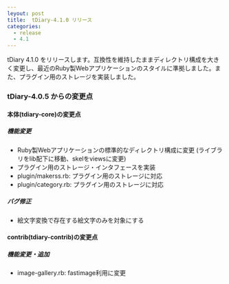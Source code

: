 ```yaml
---
leyout: post
title:  tDiary-4.1.0 リリース
categories:
  - release
  - 4.1
---
```

tDiary 4.1.0 をリリースします。互換性を維持したままディレクトリ構成を大きく変更し、最近のRuby製Webアプリケーションのスタイルに準拠しました。また、プラグイン用のストレージを実装しました。

### tDiary-4.0.5 からの変更点

#### 本体(tdiary-core)の変更点

##### 機能変更
* Ruby製Webアプリケーションの標準的なディレクトリ構成に変更 (ライブラリをlib配下に移動、skelをviewsに変更)
* プラグイン用のストレージ・インタフェースを実装
* plugin/makerss.rb: プラグイン用のストレージに対応
* plugin/category.rb: プラグイン用のストレージに対応

##### バグ修正
* 絵文字変換で存在する絵文字のみを対象にする

#### contrib(tdiary-contrib)の変更点

##### 機能変更・追加
* image-gallery.rb: fastimage利用に変更

